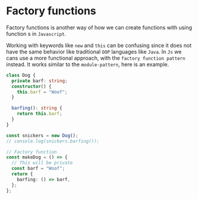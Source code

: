 # Factory functions

Factory functions is another way of how we can create functions with using function s in `Javascript`.

Working with keywords like `new` and `this` can be confusing since it does not have the same behavior like traditional `OOP` languages like `Java`.
In `Js` we cans use a more functional approach, with the `factory function pattern` instead.
It works similar to the `module-pattern`, here is an example.

```ts
class Dog {
  private barf: string;
  constructor() {
    this.barf = "Woof";
  }

  barfing(): string {
    return this.barf;
  }
}

const snickers = new Dog();
// console.log(snickers.barfing());

// Factory function
const makeDog = () => {
  // This will be private
  const barf = "Woof";
  return {
    barfing: () => barf,
  };
};
```

